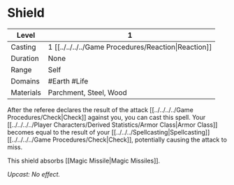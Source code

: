 # Shield

| Level     | 1                                                      |
| --------- | ------------------------------------------------------ |
| Casting   | 1 [[../../../../Game Procedures/Reaction\|Reaction]] |
| Duration  | None                                                   |
| Range     | Self                                                   |
| Domains   | #Earth #Life                                           |
| Materials | Parchment, Steel, Wood                                 |

After the referee declares the result of the attack [[../../../../Game Procedures/Check\|Check]] against you, you can cast this spell. Your [[../../../../Player Characters/Derived Statistics/Armor Class\|Armor Class]] becomes equal to the result of your [[../../../Spellcasting\|Spellcasting]] [[../../../../Game Procedures/Check\|Check]], potentially causing the attack to miss.

This shield absorbs [[Magic Missile\|Magic Missiles]].

*Upcast: No effect.*